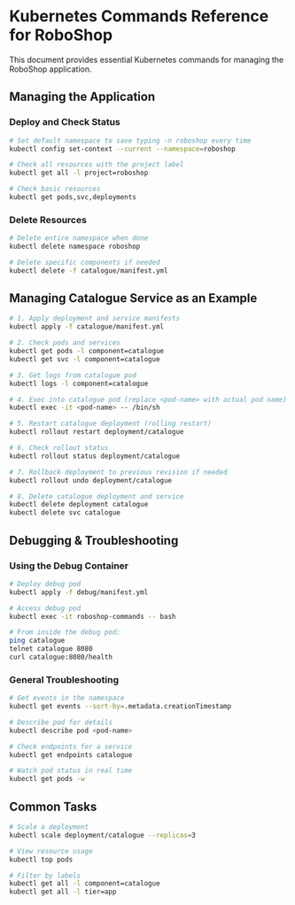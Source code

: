 # Kubernetes Commands Reference for RoboShop

This document provides essential Kubernetes commands for managing the RoboShop application.

## Managing the Application

### Deploy and Check Status

```bash
# Set default namespace to save typing -n roboshop every time
kubectl config set-context --current --namespace=roboshop

# Check all resources with the project label
kubectl get all -l project=roboshop

# Check basic resources
kubectl get pods,svc,deployments
```

### Delete Resources

```bash
# Delete entire namespace when done
kubectl delete namespace roboshop

# Delete specific components if needed
kubectl delete -f catalogue/manifest.yml
```

## Managing Catalogue Service as an Example

```bash
# 1. Apply deployment and service manifests
kubectl apply -f catalogue/manifest.yml

# 2. Check pods and services
kubectl get pods -l component=catalogue
kubectl get svc -l component=catalogue

# 3. Get logs from catalogue pod
kubectl logs -l component=catalogue

# 4. Exec into catalogue pod (replace <pod-name> with actual pod name)
kubectl exec -it <pod-name> -- /bin/sh

# 5. Restart catalogue deployment (rolling restart)
kubectl rollout restart deployment/catalogue

# 6. Check rollout status
kubectl rollout status deployment/catalogue

# 7. Rollback deployment to previous revision if needed
kubectl rollout undo deployment/catalogue

# 8. Delete catalogue deployment and service
kubectl delete deployment catalogue
kubectl delete svc catalogue
```

## Debugging & Troubleshooting

### Using the Debug Container

```bash
# Deploy debug pod
kubectl apply -f debug/manifest.yml

# Access debug pod
kubectl exec -it roboshop-commands -- bash

# From inside the debug pod:
ping catalogue
telnet catalogue 8080
curl catalogue:8080/health
```

### General Troubleshooting

```bash
# Get events in the namespace
kubectl get events --sort-by=.metadata.creationTimestamp

# Describe pod for details
kubectl describe pod <pod-name>

# Check endpoints for a service
kubectl get endpoints catalogue

# Watch pod status in real time
kubectl get pods -w
```

## Common Tasks

```bash
# Scale a deployment
kubectl scale deployment/catalogue --replicas=3

# View resource usage
kubectl top pods

# Filter by labels
kubectl get all -l component=catalogue
kubectl get all -l tier=app
```

